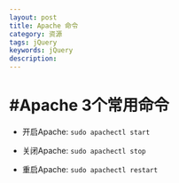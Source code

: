 ```yaml
---
layout: post
title: Apache 命令
category: 资源
tags: jQuery
keywords: jQuery
description: 
---
```

#Apache 3个常用命令
===================

 - 开启Apache: ``` sudo apachectl start ```
 
 - 关闭Apache: ``` sudo apachectl stop ```
 
 - 重启Apache: ``` sudo apachectl restart ```  